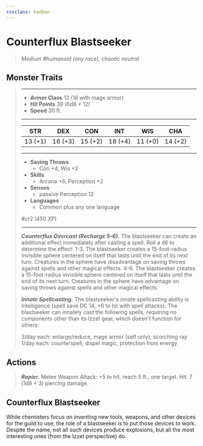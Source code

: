 ```yaml
---
cssclass: kanban
---
```


# Counterflux Blastseeker
>*Medium #humanoid (any race), chaotic neutral*
## Monster Traits
>___
>- **Armor Class** 13 (16 with mage armor)
>- **Hit Points** 39 (6d8 + 12)
>- **Speed** 30 ft.
>___
>|STR|DEX|CON|INT|WIS|CHA|
>|:---:|:---:|:---:|:---:|:---:|:---:|
>|13 (+1)|16 (+3)|15 (+2)|18 (+4)|11 (+0)|14 (+2)|
>___
>- **Saving Throws**
>	 - Con +4, Wis +2
>- **Skills**
>	 - Arcana +6, Perception +2
>- **Senses**
>	 - passive Perception 12
>- **Languages**
>	 - Common plus any one language
>
> #cr2 (450 XP)
>___
>***Counterflux Overcast (Recharge 5–6).*** The blastseeker can create an additional effect immediately after casting a spell. Roll a d6 to determine the effect: 1-3. The blastseeker creates a 15-foot-radius invisible sphere centered on itself that lasts until the end of its next turn. Creatures in the sphere have disadvantage on saving throws against spells and other magical effects. 4-6. The blastseeker creates a 15-foot-radius invisible sphere centered on itself that lasts until the end of its next turn. Creatures in the sphere have advantage on saving throws against spells and other magical effects.  
>
>***Innate Spellcasting.*** The blastseeker's innate spellcasting ability is Intelligence (spell save DC 14, +6 to hit with spell attacks). The blastseeker can innately cast the following spells, requiring no components other than its Izzet gear, which doesn't function for others:  
>
>3/day each: enlarge/reduce, mage armor (self only), scorching ray  
>1/day each: counterspell, dispel magic, protection from energy  
>
## Actions
>***Rapier.*** Melee Weapon Attack: +5 to hit, reach 5 ft., one target. Hit: 7 (1d8 + 3) piercing damage.
## Counterflux Blastseeker
While chemisters focus on inventing new tools, weapons, and other devices for the guild to use, the role of a blastseeker is to put those devices to work. Despite the name, not all such devices produce explosions, but all the most interesting ones (from the Izzet perspective) do.